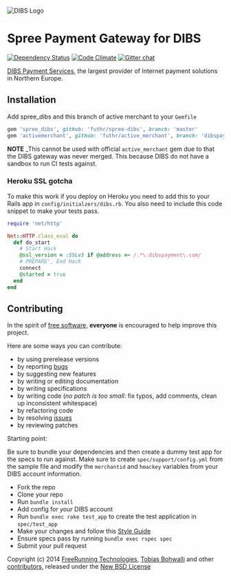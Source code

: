 ![DIBS Logo][1]

# Spree Payment Gateway for DIBS

[![Dependency Status](https://gemnasium.com/futhr/spree-dibs.png)](https://gemnasium.com/futhr/spree-dibs)
[![Code Climate](https://codeclimate.com/github/futhr/spree-dibs.png)](https://codeclimate.com/github/futhr/spree-dibs)
[![Gitter chat](https://badges.gitter.im/futhr/spree-dibs.png)](https://gitter.im/futhr/spree-dibs)

[DIBS Payment Services][2], the largest provider of Internet payment solutions in Northern Europe.

## Installation

Add spree_dibs and this branch of active merchant to your `Gemfile`

```ruby
gem 'spree_dibs', github: 'futhr/spree-dibs', branch: 'master'
gem 'activemerchant', github: 'futhr/active_merchant', branch: 'dibspayment'
```

**NOTE** _This cannot be used with official `active_merchant` gem due to that the DIBS gateway was never merged. This because DIBS do not have a sandbox to run CI tests against.

### Heroku SSL gotcha

To make this work if you deploy on Heroku you need to add this to your Rails app in `config/initialzers/dibs.rb`.
You also need to include this code snippet to make your tests pass.

```ruby
require 'net/http'

Net::HTTP.class_eval do
  def do_start
    # Start Hack
    @ssl_version = :SSLv3 if @address =~ /.*\.dibspayment\.com/
    # PREPARE', End Hack
    connect
    @started = true
  end
end
```

## Contributing

In the spirit of [free software][3], **everyone** is encouraged to help improve this project.

Here are some ways *you* can contribute:

* by using prerelease versions
* by reporting [bugs][4]
* by suggesting new features
* by writing or editing documentation
* by writing specifications
* by writing code (*no patch is too small*: fix typos, add comments, clean up inconsistent whitespace)
* by refactoring code
* by resolving [issues][4]
* by reviewing patches

Starting point:

Be sure to bundle your dependencies and then create a dummy test app for the specs to run against. Make sure to create `spec/support/config.yml` from the sample file and modify the `merchantid` and `hmackey` variables from your DIBS account information.

* Fork the repo
* Clone your repo
* Run `bundle install`
* Add config for *your* DIBS account
* Run `bundle exec rake test_app` to create the test application in `spec/test_app`
* Make your changes and follow this [Style Guide][5]
* Ensure specs pass by running `bundle exec rspec spec`
* Submit your pull request

Copyright (c) 2014 [FreeRunning Technologies][8], [Tobias Bohwalli][9] and other [contributors][10], released under the [New BSD License][6]

[1]: https://raw.github.com/futhr/spree-dibs/master/dibs.png
[2]: http://www.dibspayment.com
[3]: http://www.fsf.org/licensing/essays/free-sw.html
[4]: https://github.com/futhr/spree-dibs/issues
[5]: https://github.com/thoughtbot/guide
[6]: https://github.com/futhr/spree-dibs/tree/master/LICENSE.md
[7]: https://github.com/DylanJ
[8]: https://github.com/freerunningtechnologies
[9]: https://github.com/futhr
[10]: https://github.com/futhr/spree-dibs/contributors
